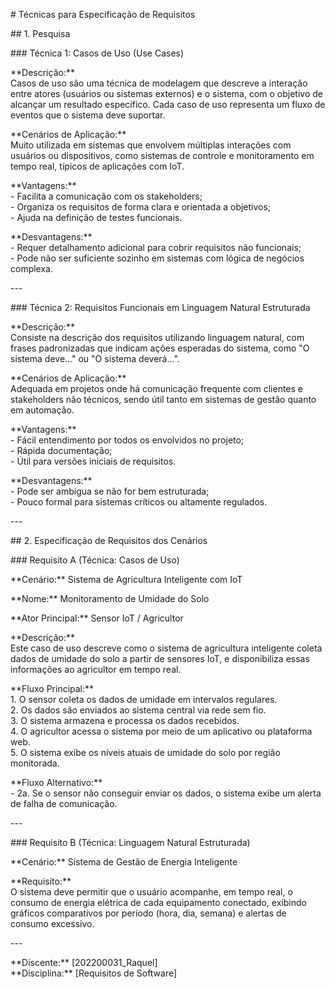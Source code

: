 \# Técnicas para Especificação de Requisitos

\#\# 1\. Pesquisa 

\#\#\# Técnica 1: Casos de Uso (Use Cases)

\*\*Descrição:\*\*    
Casos de uso são uma técnica de modelagem que descreve a interação entre atores (usuários ou sistemas externos) e o sistema, com o objetivo de alcançar um resultado específico. Cada caso de uso representa um fluxo de eventos que o sistema deve suportar.

\*\*Cenários de Aplicação:\*\*    
Muito utilizada em sistemas que envolvem múltiplas interações com usuários ou dispositivos, como sistemas de controle e monitoramento em tempo real, típicos de aplicações com IoT.

\*\*Vantagens:\*\*  
\- Facilita a comunicação com os stakeholders;  
\- Organiza os requisitos de forma clara e orientada a objetivos;  
\- Ajuda na definição de testes funcionais.

\*\*Desvantagens:\*\*  
\- Requer detalhamento adicional para cobrir requisitos não funcionais;  
\- Pode não ser suficiente sozinho em sistemas com lógica de negócios complexa.

\---

\#\#\# Técnica 2: Requisitos Funcionais em Linguagem Natural Estruturada

\*\*Descrição:\*\*    
Consiste na descrição dos requisitos utilizando linguagem natural, com frases padronizadas que indicam ações esperadas do sistema, como "O sistema deve..." ou "O sistema deverá...".

\*\*Cenários de Aplicação:\*\*    
Adequada em projetos onde há comunicação frequente com clientes e stakeholders não técnicos, sendo útil tanto em sistemas de gestão quanto em automação.

\*\*Vantagens:\*\*  
\- Fácil entendimento por todos os envolvidos no projeto;  
\- Rápida documentação;  
\- Útil para versões iniciais de requisitos.

\*\*Desvantagens:\*\*  
\- Pode ser ambígua se não for bem estruturada;  
\- Pouco formal para sistemas críticos ou altamente regulados.

\---

\#\# 2\. Especificação de Requisitos dos Cenários

\#\#\# Requisito A (Técnica: Casos de Uso)

\*\*Cenário:\*\* Sistema de Agricultura Inteligente com IoT

\*\*Nome:\*\* Monitoramento de Umidade do Solo

\*\*Ator Principal:\*\* Sensor IoT / Agricultor

\*\*Descrição:\*\*    
Este caso de uso descreve como o sistema de agricultura inteligente coleta dados de umidade do solo a partir de sensores IoT, e disponibiliza essas informações ao agricultor em tempo real.

\*\*Fluxo Principal:\*\*  
1\. O sensor coleta os dados de umidade em intervalos regulares.  
2\. Os dados são enviados ao sistema central via rede sem fio.  
3\. O sistema armazena e processa os dados recebidos.  
4\. O agricultor acessa o sistema por meio de um aplicativo ou plataforma web.  
5\. O sistema exibe os níveis atuais de umidade do solo por região monitorada.

\*\*Fluxo Alternativo:\*\*  
\- 2a. Se o sensor não conseguir enviar os dados, o sistema exibe um alerta de falha de comunicação.

\---

\#\#\# Requisito B (Técnica: Linguagem Natural Estruturada)

\*\*Cenário:\*\* Sistema de Gestão de Energia Inteligente

\*\*Requisito:\*\*    
O sistema deve permitir que o usuário acompanhe, em tempo real, o consumo de energia elétrica de cada equipamento conectado, exibindo gráficos comparativos por período (hora, dia, semana) e alertas de consumo excessivo.

\---

\*\*Discente:\*\* \[202200031\_Raquel\]    
\*\*Disciplina:\*\* \[Requisitos de Software\]

